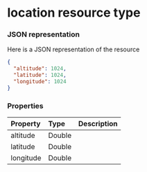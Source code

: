 # location resource type



### JSON representation

Here is a JSON representation of the resource

```json
{
  "altitude": 1024,
  "latitude": 1024,
  "longitude": 1024
}

```
### Properties
| Property	   | Type	|Description|
|:---------------|:--------|:----------|
|altitude|Double||
|latitude|Double||
|longitude|Double||

<!-- uuid: 4272ce38-f0a6-443f-865b-ee6ac1d5412a
2015-10-09 18:16:07 UTC -->